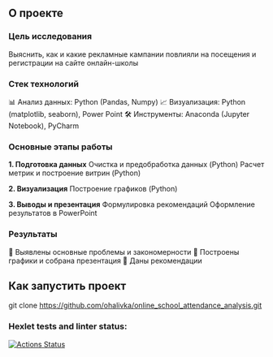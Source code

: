 ## О проекте

### Цель исследования
Выяснить, как и какие рекламные кампании повлияли на посещения и регистрации на сайте онлайн-школы

### Стек технологий
📊 Анализ данных: Python (Pandas, Numpy)
📈 Визуализация: Python (matplotlib, seaborn), Power Point
🛠 Инструменты: Anaconda (Jupyter Notebook), PyCharm

### Основные этапы работы
**1. Подготовка данных**
  Очистка и предобработка данных (Python)
  Расчет метрик и построение витрин (Python)

**2. Визуализация**
  Построение графиков (Python)
  
**3. Выводы и презентация**
  Формулировка рекомендаций
  Оформление результатов в PowerPoint

### Результаты
🔹 Выявлены основные проблемы и закономерности
🔹 Построены графики и собрана презентация
🔹 Даны рекомендации

## Как запустить проект
git clone https://github.com/ohalivka/online_school_attendance_analysis.git

### Hexlet tests and linter status:
[![Actions Status](https://github.com/ohalivka/data-analytics-project-100/actions/workflows/hexlet-check.yml/badge.svg)](https://github.com/ohalivka/data-analytics-project-100/actions)

